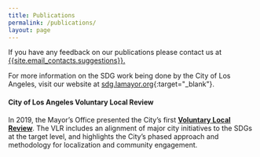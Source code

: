 ```yaml
---
title: Publications
permalink: /publications/
layout: page
---
```


If you have any feedback on our publications please contact us at <a href="mailto:{{site.email_contacts.suggestions}}">{{site.email_contacts.suggestions}}.</a> 

For more information on the SDG work being done by the City of Los Angeles, visit our website at [sdg.lamayor.org](http://sdg.lamayor.org){:target="_blank"}.

#### City of Los Angeles Voluntary Local Review

In 2019, the Mayor’s Office presented the City’s first **[Voluntary Local Review](https://sdg.lamayor.org/sites/g/files/wph1131/f/LA%27s_Voluntary_Local_Review_of_SDGs_2019.pdf)**.
The VLR includes an alignment of major city initiatives to the SDGs at the target level, and highlights the City’s phased approach and methodology for localization and community engagement. 

